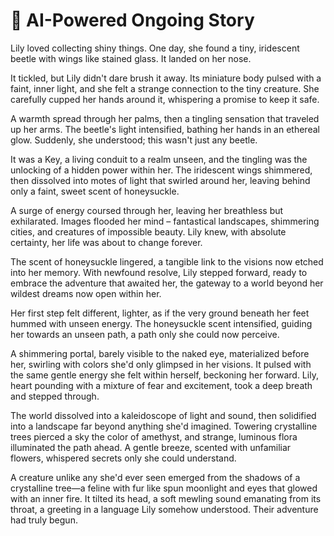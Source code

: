 # 📖 AI-Powered Ongoing Story

Lily loved collecting shiny things.  One day, she found a tiny, iridescent beetle with wings like stained glass.  It landed on her nose.


<!-- Generated on 2025-07-21T17:32:47.237478 -->
It tickled, but Lily didn't dare brush it away.  Its miniature body pulsed with a faint, inner light, and she felt a strange connection to the tiny creature.  She carefully cupped her hands around it, whispering a promise to keep it safe.


<!-- Generated on 2025-07-21T17:34:08.049878 -->
A warmth spread through her palms, then a tingling sensation that traveled up her arms.  The beetle's light intensified, bathing her hands in an ethereal glow.  Suddenly, she understood; this wasn't just any beetle.


<!-- Generated on 2025-07-21T17:39:06.183548 -->
It was a Key, a living conduit to a realm unseen, and the tingling was the unlocking of a hidden power within her.  The iridescent wings shimmered, then dissolved into motes of light that swirled around her, leaving behind only a faint, sweet scent of honeysuckle.


<!-- Generated on 2025-07-21T17:44:05.729009 -->
A surge of energy coursed through her, leaving her breathless but exhilarated.  Images flooded her mind – fantastical landscapes, shimmering cities, and creatures of impossible beauty.  Lily knew, with absolute certainty, her life was about to change forever.


<!-- Generated on 2025-07-21T17:49:08.973343 -->
The scent of honeysuckle lingered, a tangible link to the visions now etched into her memory.  With newfound resolve, Lily stepped forward, ready to embrace the adventure that awaited her, the gateway to a world beyond her wildest dreams now open within her.


<!-- Generated on 2025-07-21T17:54:09.100333 -->
Her first step felt different, lighter, as if the very ground beneath her feet hummed with unseen energy.  The honeysuckle scent intensified, guiding her towards an unseen path, a path only she could now perceive.


<!-- Generated on 2025-07-23T16:15:49.243944 -->
A shimmering portal, barely visible to the naked eye, materialized before her, swirling with colors she'd only glimpsed in her visions.  It pulsed with the same gentle energy she felt within herself, beckoning her forward.  Lily, heart pounding with a mixture of fear and excitement, took a deep breath and stepped through.


<!-- Generated on 2025-07-26T12:49:54.095299 -->
The world dissolved into a kaleidoscope of light and sound, then solidified into a landscape far beyond anything she'd imagined. Towering crystalline trees pierced a sky the color of amethyst, and strange, luminous flora illuminated the path ahead.  A gentle breeze, scented with unfamiliar flowers, whispered secrets only she could understand.


<!-- Generated on 2025-08-05T16:51:48.185945 -->
A creature unlike any she'd ever seen emerged from the shadows of a crystalline tree—a feline with fur like spun moonlight and eyes that glowed with an inner fire.  It tilted its head, a soft mewling sound emanating from its throat, a greeting in a language Lily somehow understood.  Their adventure had truly begun.


<!-- Generated on 2025-08-05T16:53:21.452147 -->
